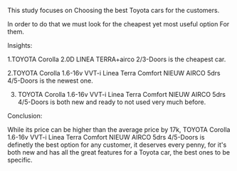 This study focuses on Choosing the best Toyota cars for the customers.

In order to do that we must look for the cheapest yet most useful option For them.

Insights:

1.TOYOTA Corolla 2.0D LINEA TERRA+airco 2/3-Doors is the cheapest car.

2.TOYOTA Corolla 1.6-16v VVT-i Linea Terra Comfort NIEUW AIRCO 5drs 4/5-Doors is the newest one.

3. TOYOTA Corolla 1.6-16v VVT-i Linea Terra Comfort NIEUW AIRCO 5drs 4/5-Doors is both new and ready to not used very much before.


Conclusion:

While its price can be higher than the average price by 17k, TOYOTA Corolla 1.6-16v VVT-i Linea Terra Comfort NIEUW AIRCO 5drs 4/5-Doors is definetly the best option for any customer, it deserves every penny, for it's both new and has all the great features for a Toyota car, the best ones to be specific.
